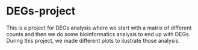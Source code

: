 # DEGs-project
This is a project for DEGs analysis where we start with a matrix of different counts and then we do some bioinformatics analysis to end up with DEGs. During this project, we made different plots to ilustrate those analysis.
